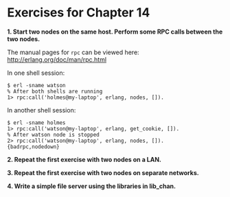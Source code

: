 # Exercises for Chapter 14

**1. Start two nodes on the same host. Perform some RPC calls between the two nodes.**

The manual pages for `rpc` can be viewed here: http://erlang.org/doc/man/rpc.html

In one shell session:

```
$ erl -sname watson
% After both shells are running
1> rpc:call('holmes@my-laptop', erlang, nodes, []).
```

In another shell session:

```
$ erl -sname holmes
1> rpc:call('watson@my-laptop', erlang, get_cookie, []).
% After watson node is stopped
2> rpc:call('watson@my-laptop', erlang, nodes, []).
{badrpc,nodedown}
```

**2. Repeat the first exercise with two nodes on a LAN.**

**3. Repeat the first exercise with two nodes on separate networks.**

**4. Write a simple file server using the libraries in lib_chan.**
